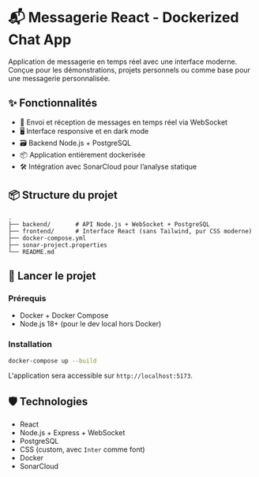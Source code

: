 # 📬 Messagerie React - Dockerized Chat App

Application de messagerie en temps réel avec une interface moderne. Conçue pour les démonstrations, projets personnels ou comme base pour une messagerie personnalisée.

## ✨ Fonctionnalités

- 💬 Envoi et réception de messages en temps réel via WebSocket
- 🖥️ Interface responsive et en dark mode
- 🗃️ Backend Node.js + PostgreSQL
- 📦 Application entièrement dockerisée
- 🛠️ Intégration avec SonarCloud pour l’analyse statique

## 📦 Structure du projet

```
.
├── backend/       # API Node.js + WebSocket + PostgreSQL
├── frontend/      # Interface React (sans Tailwind, pur CSS moderne)
├── docker-compose.yml
├── sonar-project.properties
└── README.md
````

## 🚀 Lancer le projet

### Prérequis
- Docker + Docker Compose
- Node.js 18+ (pour le dev local hors Docker)

### Installation

```bash
docker-compose up --build
````

L'application sera accessible sur `http://localhost:5173`.

## 🛡️ Technologies

* React
* Node.js + Express + WebSocket
* PostgreSQL
* CSS (custom, avec `Inter` comme font)
* Docker
* SonarCloud

